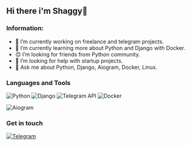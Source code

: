 <!---
shaggy-axel/shaggy-axel is a ✨ special ✨ repository because its `README.md` (this file) appears on your GitHub profile.
You can click the Preview link to take a look at your changes.
--->
## Hi there i'm Shaggy👋

### Information:
- 🔭 I’m currently working on freelance and telegram projects.
- 🌱 I’m currently learning more about Python and Django with Docker.
- 😊 I’m looking for friends from Python community.
- 🤔 I’m looking for help with startup projects.
- 💬 Ask me about Python, Django, Aiogram, Docker, Linux.

### Languages and Tools
![Python](https://img.shields.io/badge/Python-090909?style=for-the-badge&logo=python)
![Django](https://img.shields.io/badge/Django-090909?style=for-the-badge&logo=django&logoColor=brightgreen)
![Telegram API](https://img.shields.io/badge/Telegram%20API-090909?style=for-the-badge&logo=telegram)
![Docker](https://img.shields.io/badge/Docker-090909?style=for-the-badge&logo=docker)

![Aiogram](https://img.shields.io/badge/Telegram-Aiogram-blue)

### Get in touch
[![Telegram](https://img.shields.io/badge/Telegram-090909?style=for-the-badge&logo=telegram)](https://t.me/shaggy_axel)
